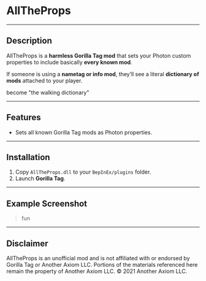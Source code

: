 # AllTheProps

---

## Description

AllTheProps is a **harmless Gorilla Tag mod** that sets your Photon custom properties to include basically **every known mod**.

If someone is using a **nametag or info mod**, they’ll see a literal **dictionary of mods** attached to your player.

become "the walking dictionary"

---

## Features

- Sets all known Gorilla Tag mods as Photon properties.  

---

## Installation

1. Copy `AllTheProps.dll` to your `BepInEx/plugins` folder.  
2. Launch **Gorilla Tag**.   

---

## Example Screenshot

> fun

---

## Disclaimer

AllTheProps is an unofficial mod and is not affiliated with or endorsed by Gorilla Tag or Another Axiom LLC. Portions of the materials referenced here remain the property of Another Axiom LLC. © 2021 Another Axiom LLC.